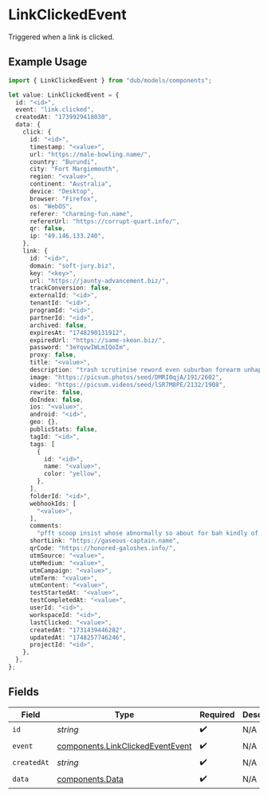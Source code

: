 # LinkClickedEvent

Triggered when a link is clicked.

## Example Usage

```typescript
import { LinkClickedEvent } from "dub/models/components";

let value: LinkClickedEvent = {
  id: "<id>",
  event: "link.clicked",
  createdAt: "1739929418030",
  data: {
    click: {
      id: "<id>",
      timestamp: "<value>",
      url: "https://male-bowling.name/",
      country: "Burundi",
      city: "Fort Margiemouth",
      region: "<value>",
      continent: "Australia",
      device: "Desktop",
      browser: "Firefox",
      os: "WebOS",
      referer: "charming-fun.name",
      refererUrl: "https://corrupt-quart.info/",
      qr: false,
      ip: "49.146.133.240",
    },
    link: {
      id: "<id>",
      domain: "soft-jury.biz",
      key: "<key>",
      url: "https://jaunty-advancement.biz/",
      trackConversion: false,
      externalId: "<id>",
      tenantId: "<id>",
      programId: "<id>",
      partnerId: "<id>",
      archived: false,
      expiresAt: "1748290131912",
      expiredUrl: "https://same-skean.biz/",
      password: "3eYqvwIWLmIQoIm",
      proxy: false,
      title: "<value>",
      description: "trash scrutinise reword even suburban forearm unhappy or",
      image: "https://picsum.photos/seed/DMRI0qjA/191/2602",
      video: "https://picsum.videos/seed/lSR7M8PE/2132/1908",
      rewrite: false,
      doIndex: false,
      ios: "<value>",
      android: "<id>",
      geo: {},
      publicStats: false,
      tagId: "<id>",
      tags: [
        {
          id: "<id>",
          name: "<value>",
          color: "yellow",
        },
      ],
      folderId: "<id>",
      webhookIds: [
        "<value>",
      ],
      comments:
        "pfft scoop insist whose abnormally so about for bah kindly of as",
      shortLink: "https://gaseous-captain.name",
      qrCode: "https://honored-galoshes.info/",
      utmSource: "<value>",
      utmMedium: "<value>",
      utmCampaign: "<value>",
      utmTerm: "<value>",
      utmContent: "<value>",
      testStartedAt: "<value>",
      testCompletedAt: "<value>",
      userId: "<id>",
      workspaceId: "<id>",
      lastClicked: "<value>",
      createdAt: "1731439446282",
      updatedAt: "1748257746246",
      projectId: "<id>",
    },
  },
};
```

## Fields

| Field                                                                                | Type                                                                                 | Required                                                                             | Description                                                                          |
| ------------------------------------------------------------------------------------ | ------------------------------------------------------------------------------------ | ------------------------------------------------------------------------------------ | ------------------------------------------------------------------------------------ |
| `id`                                                                                 | *string*                                                                             | :heavy_check_mark:                                                                   | N/A                                                                                  |
| `event`                                                                              | [components.LinkClickedEventEvent](../../models/components/linkclickedeventevent.md) | :heavy_check_mark:                                                                   | N/A                                                                                  |
| `createdAt`                                                                          | *string*                                                                             | :heavy_check_mark:                                                                   | N/A                                                                                  |
| `data`                                                                               | [components.Data](../../models/components/data.md)                                   | :heavy_check_mark:                                                                   | N/A                                                                                  |